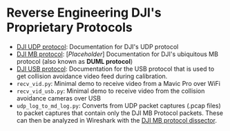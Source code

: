 # Reverse Engineering DJI's Proprietary Protocols

 - [DJI UDP protocol](udp_protocol.md): Documentation for DJI's UDP protocol
 - [DJI MB protocol](mb_protocol.md): [*Placeholder*] Documentation for DJI's ubiquitous MB protocol (also known as **DUML protocol**)
 - [DJI USB protocol](usb_protocol.md): Documentation for the USB protocol that is used to get collision avoidance video feed during calibration.
 - `recv_vid.py`: Minimal demo to receive video from a Mavic Pro over WiFi
 - `recv_vid_usb.py`: Minimal demo to receive video from the collision avoidance cameras over USB
 - `udp_log_to_md_log.py`: Converts from UDP packet captures (.pcap files) to packet captures that contain only the DJI MB Protocol packets. These can then be analyzed in Wireshark with the [DJI MB protocol dissector](https://github.com/o-gs/dji-firmware-tools/tree/master/comm_dissector).
